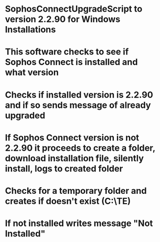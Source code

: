 # SophosConnectUpgradeScript to version 2.2.90 for Windows Installations

# This software checks to see if Sophos Connect is installed and what version

# Checks if installed version is 2.2.90 and if so sends message of already upgraded

# If Sophos Connect version is not 2.2.90 it proceeds to create a folder, download installation file, silently install, logs to created folder

# Checks for a temporary folder and creates if doesn't exist (C:\TE)

# If not installed writes message "Not Installed"
